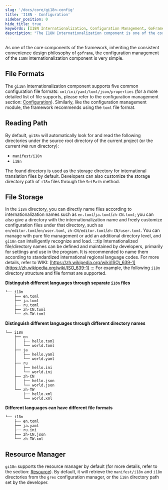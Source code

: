 ```yaml
---
slug: '/docs/core/gi18n-config'
title: 'I18N - Configuration'
sidebar_position: 0
hide_title: true
keywords: [I18N Internationalization, Configuration Management, GoFrame Framework, File Format, Internationalization Component, Configuration File, Directory Structure, Resource Manager, Intelligent Recognition, Language Code]
description: "The I18N Internationalization component is one of the core components of the GoFrame framework, supporting multiple configuration file formats such as xml, ini, yaml, toml, etc., and compatible with multiple directory structures and file formats. Developers can achieve multilingual support through configuration. The system automatically recognizes language files and supports custom path settings. It is recommended to use standardized international language codes for file naming to ensure program multilingual compatibility."
---
```


As one of the core components of the framework, inheriting the consistent convenience design philosophy of `goframe`, the configuration management of the `I18N` internationalization component is very simple.

## File Formats

The `gi18n` internationalization component supports five common configuration file formats: `xml/ini/yaml/toml/json/properties` (for a more detailed list of file supports, please refer to the configuration management section: [Configuration](../配置管理/配置管理.md)). Similarly, like the configuration management module, the framework recommends using the `toml` file format.

## Reading Path

By default, `gi18n` will automatically look for and read the following directories under the source root directory of the current project (or the current `PWD` run directory):

- `manifest/i18n`
- `i18n`

The found directory is used as the storage directory for international translation files by default. Developers can also customize the storage directory path of `i18n` files through the `SetPath` method.

## File Storage

In the `i18n` directory, you can directly name files according to internationalization names such as `en.toml`/`ja.toml`/`zh-CN.toml`; you can also give a directory with the internationalization name and freely customize configuration files under that directory, such as `en/editor.toml`/`en/user.toml`, `zh-CN/editor.toml`/`zh-CN/user.toml`. You can manage with pure file management or add an additional directory level, and `gi18n` can intelligently recognize and load.
:::tip
Internationalized file/directory names can be defined and maintained by developers, primarily for settings and use in the program. It is recommended to name them according to standardized international regional language codes. For more details, refer to WIKI: [https://zh.wikipedia.org/wiki/ISO\_639-1](https://zh.wikipedia.org/wiki/ISO_639-1)
:::
For example, the following `i18n` directory structure and file format are supported.

**Distinguish different languages through separate `i18n` files**

```
└── i18n
    ├── en.toml
    ├── ja.toml
    ├── ru.toml
    ├── zh-CN.toml
    └── zh-TW.toml
```

**Distinguish different languages through different directory names**

```
└── i18n
    ├── en
    │   ├── hello.toml
    │   └── world.toml
    ├── ja
    │   ├── hello.yaml
    │   └── world.yaml
    ├── ru
    │   ├── hello.ini
    │   └── world.ini
    ├── zh-CN
    │   ├── hello.json
    │   └── world.json
    └── zh-TW
        ├── hello.xml
        └── world.xml
```

**Different languages can have different file formats**

```
└── i18n
    ├── en.toml
    ├── ja.yaml
    ├── ru.ini
    ├── zh-CN.json
    └── zh-TW.xml
```

## Resource Manager

`gi18n` supports the resource manager by default (for more details, refer to the section: [Resource](../资源管理/资源管理.md)). By default, it will retrieve the `manifest/i18n` and `i18n` directories from the `gres` configuration manager, or the `i18n` directory path set by the developer.